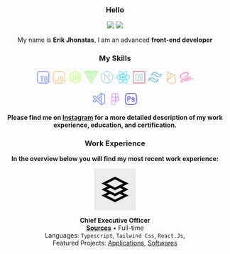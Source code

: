 


<div align="center">
  
  ### Hello
  
<div>
    <img height="150em" src="https://github-readme-stats.vercel.app/api/top-langs/?username=erlckz&layout=compact&theme=dark&hide_border=true">
    <img height="150em" src="https://lanyard.cnrad.dev/api/821036279730798602?borderRadius=5px&hideTimestamp=false&hideUser=false">
</div>

My name is ****Erik Jhonatas****, I am an advanced ****front-end developer****

###  My Skills
<code><img height="32" width="32" src="/assets/typescript.png" alt="Typescript"/></code>
<code><img height="32" width="32" src="/assets/javascript.png" alt="Javascript"/></code>
<code><img height="32" width="32" src="/assets/node.png" alt="Nodejs"/></code>
<code><img height="32" width="32" src="/assets/vue.png" alt="Vue"/></code>
<code><img height="32" width="32" src="/assets/next.png" alt="NextJs"/></code>
<code><img height="32" width="32" src="/assets/react.png" alt="React"/></code>
<code><img height="32" width="32" src="/assets/npm.png" alt="NPM"/></code>
<code><img height="32" width="32" src="/assets/tailwind.png" alt="Tailwind"/></code>
<code><img height="32" width="32" src="/assets/firebase.png" alt="Firebase"/></code>
<code><img height="32" width="32" src="/assets/sass.png" alt="Sass"/></code>

<code><img height="32" src="assets/vscode.png" alt="Vscode"/></code>
<code><img height="32" src="assets/figma.png" alt="Figma"/></code>
<code><img height="32" src="assets/photoshop.png" alt="Photoshop"/></code>


**Please find me on [Instagram](https://www.instagram.com/erlckz/) for a more detailed description of my work experience, education, and certification.**



### Work Experience

****In the overview below you will find my most recent work experience:****

[<img align="Center" height="94px" width="94px" alt="Sources" src="/assets/Logo.png"/>](https://www.sources.com/)

**Chief Executive Officer** \
[**Sources**](https://www.sources.com/) • Full-time \
Languages: `Typescript`, `Tailwind Css`, `React.Js`,\
Featured Projects: [Applications](https://www.sources.com/), [Softwares](<https://www.sources.com/>)
<br/>
<br/>

</div>
